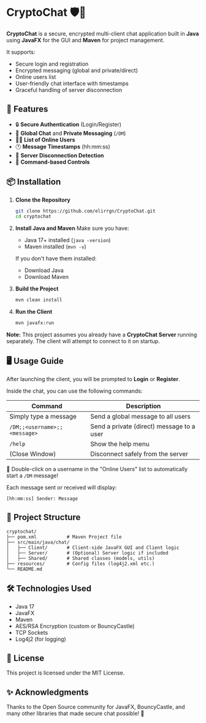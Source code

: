 # CryptoChat 🛡️💬

**CryptoChat** is a secure, encrypted multi-client chat application built in **Java** using **JavaFX** for the GUI and **Maven** for project management.

It supports:
* Secure login and registration
* Encrypted messaging (global and private/direct)
* Online users list
* User-friendly chat interface with timestamps
* Graceful handling of server disconnection

## 🚀 Features
* 🔒 **Secure Authentication** (Login/Register)
* 💬 **Global Chat** and **Private Messaging** (`/DM`)
* 🧑‍💻 **List of Online Users**
* 🕐 **Message Timestamps** (hh:mm:ss)
* 🛑 **Server Disconnection Detection**
* 📜 **Command-based Controls**

## 📦 Installation
1. **Clone the Repository**
   ```bash
   git clone https://github.com/elirrgn/CryptoChat.git
   cd cryptochat
   ```

2. **Install Java and Maven**
   Make sure you have:
   * Java 17+ installed (`java -version`)
   * Maven installed (`mvn -v`)

   If you don't have them installed:
   * Download Java
   * Download Maven

3. **Build the Project**
   ```bash
   mvn clean install
   ```

4. **Run the Client**
   ```bash
   mvn javafx:run
   ```

**Note:** This project assumes you already have a **CryptoChat Server** running separately. The client will attempt to connect to it on startup.

## 🖥️ Usage Guide
After launching the client, you will be prompted to **Login** or **Register**.

Inside the chat, you can use the following commands:

| Command | Description |
| --- | --- |
| Simply type a message | Send a global message to all users |
| `/DM;;<username>;;<message>` | Send a private (direct) message to a user |
| `/help` | Show the help menu |
| (Close Window) | Disconnect safely from the server |

📌 Double-click on a username in the "Online Users" list to automatically start a `/DM` message!

Each message sent or received will display:
```
[hh:mm:ss] Sender: Message
```

## 📁 Project Structure
```
cryptochat/
├── pom.xml           # Maven Project file
├── src/main/java/chat/
│   ├── Client/       # Client-side JavaFX GUI and Client logic
│   ├── Server/       # (Optional) Server logic if included
│   ├── Shared/       # Shared classes (models, utils)
├── resources/        # Config files (log4j2.xml etc.)
└── README.md
```

## 🛠️ Technologies Used
* Java 17
* JavaFX
* Maven
* AES/RSA Encryption (custom or BouncyCastle)
* TCP Sockets
* Log4j2 (for logging)

## 📜 License
This project is licensed under the MIT License.

## ✨ Acknowledgments
Thanks to the Open Source community for JavaFX, BouncyCastle, and many other libraries that made secure chat possible! 💖